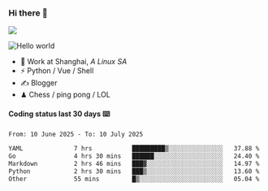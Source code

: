 ### Hi there 👋
![](https://komarev.com/ghpvc/?username=Xuhandsome)


<img src="https://github-readme-stats.vercel.app/api?username=XuHandsome&show_icons=true&theme=merko" alt="Hello world">

<br/>

- 🍻  Work at Shanghai, _A Linux SA_
- ⚡  Python / Vue / Shell
- ✍️  Blogger
- ♟  Chess / ping pong / LOL

#### Coding status last 30 days ⌨️

<!--START_SECTION:waka-->

```txt
From: 10 June 2025 - To: 10 July 2025

YAML              7 hrs           █████████▒░░░░░░░░░░░░░░░   37.88 %
Go                4 hrs 30 mins   ██████░░░░░░░░░░░░░░░░░░░   24.40 %
Markdown          2 hrs 46 mins   ███▓░░░░░░░░░░░░░░░░░░░░░   14.97 %
Python            2 hrs 30 mins   ███▒░░░░░░░░░░░░░░░░░░░░░   13.60 %
Other             55 mins         █▒░░░░░░░░░░░░░░░░░░░░░░░   05.04 %
```

<!--END_SECTION:waka-->
